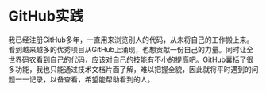 # GitHub实践
我已经注册GitHub多年，一直用来浏览别人的代码，从未将自己的工作搬上来。看到越来越多的优秀项目从GitHub上涌现，也想贡献一份自己的力量。同时让全世界码农看到自己的代码，应该对自己的技能有不小的提高吧。GitHub囊括了很多功能，我也只能通过技术文档片面了解，难以把握全貌，因此就将平时遇到的问题一一记录，以备查看，希望能帮助看到的人。
